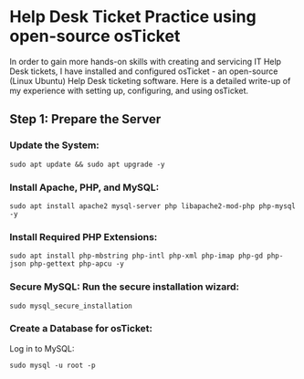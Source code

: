 
<html lang="en">
<head>
    <meta charset="UTF-8">
    <meta name="viewport" content="width=device-width, initial-scale=1.0">

</head>
<body>
    <h1>Help Desk Ticket Practice using open-source osTicket</h1>
    <p>
        In order to gain more hands-on skills with creating and servicing IT Help Desk tickets, I have installed and configured osTicket - an open-source (Linux Ubuntu) Help Desk ticketing software. Here is a detailed write-up of my experience with setting up, configuring, and using osTicket.
    </p>
</body>
</html>

<h2>Step 1: Prepare the Server</h2>

<h3>Update the System:</h3>
<pre><code>sudo apt update && sudo apt upgrade -y</code></pre>

<h3>Install Apache, PHP, and MySQL:</h3>
<pre><code>sudo apt install apache2 mysql-server php libapache2-mod-php php-mysql -y</code></pre>

<h3>Install Required PHP Extensions:</h3>
<pre><code>sudo apt install php-mbstring php-intl php-xml php-imap php-gd php-json php-gettext php-apcu -y</code></pre>

<h3>Secure MySQL: Run the secure installation wizard:</h3>
<pre><code>sudo mysql_secure_installation</code></pre>

<h3>Create a Database for osTicket:</h3>
<p>Log in to MySQL:</p>
<pre><code>sudo mysql -u root -p</code></pre>

